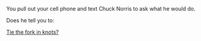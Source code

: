 You pull out your cell phone and text Chuck Norris to ask what he would do.

Does he tell you to:

[Tie the fork in knots?](https://github.com/mongoose1729/create-your-own-adventure/blob/master/english/fork-knots/melt-with-fork.md)